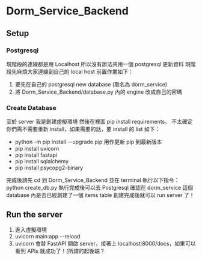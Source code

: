 # Dorm_Service_Backend

## Setup

### Postgresql
現階段的連線都是用 Localhost
所以沒有辦法共用一個 postgresql 更新資料
現階段先麻煩大家連線到自己的 local host
前置作業如下：
1. 要先在自己的 postgresql new database (取名為 dorm_service)
2. 將 Dorm_Service_Backend/database.py 內的 engine 改成自己的密碼

### Create Database
至於 server 我是創建虛擬環境 然後在裡面 pip install requirements。
不太確定你們需不需要重新 install，如果需要的話，要 install 的 list 如下：
* python -m pip install --upgrade pip 用作更新 pip 到最新版本
* pip install uvicorn
* pip install fastapi
* pip install sqlalchemy
* pip install psycopg2-binary

完成後請先 cd 到 Dorm_Service_Backend 並在 terminal 執行以下指令：
python create_db.py
執行完成後可以去 Postgresql 確認在 dorm_service 這個 database 內是否已經創建了一個 items table
創建完成後就可以 run server 了！

## Run the server
1. 進入虛擬環境
2. uvicorn main:app --reload
3. uvicorn 會替 FastAPI 開啟 server，接著上 localhost:8000/docs，如果可以看到 APIs 就成功了！(所謂的起後端？
